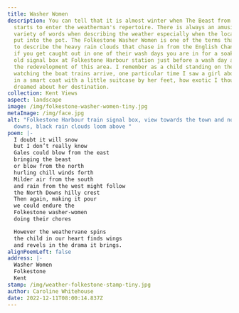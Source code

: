 ```yaml
---
title: Washer Women
description: You can tell that it is almost winter when The Beast from the East
  starts to enter the weatherman's repertoire. There is always an amusing
  variety of words when describing the weather especially when the locality gets
  put into the pot. The Folkestone Washer Women is one of the terms that is used
  to describe the heavy rain clouds that chase in from the English Channel and
  if you get caught out in one of their wash days you are in for a soaking. The
  old signal box at Folkestone Harbour station just before a wash day and before
  the redevelopment of this area. I remember as a child standing on the pier
  watching the boat trains arrive, one particular time I saw a girl about my age
  in a smart coat with a little suitcase by her feet, how exotic I thought as I
  dreamed about her destination.
collection: Kent Views
aspect: landscape
image: /img/folkestone-washer-women-tiny.jpg
metaImage: /img/face.jpg
alt: "Folkestone Harbour train signal box, view towards the town and north
  downs, black rain clouds loom above "
poem: |-
  I doubt it will snow 
  but I don’t really know
  Gales could blow from the east
  bringing the beast
  or blow from the north 
  hurling chill winds forth
  Milder air from the south 
  and rain from the west might follow
  the North Downs hilly crest
  Then again, making it pour
  we could endure the 
  Folkestone washer-women 
  doing their chores

  However the weathervane spins
  the child in our heart finds wings
  and revels in the drama it brings.
alignPoemLeft: false
address: |-
  Washer Women
  Folkestone
  Kent
stamp: /img/weather-folkestone-stamp-tiny.jpg
author: Caroline Whitehouse
date: 2022-12-11T08:00:14.837Z
---
```

